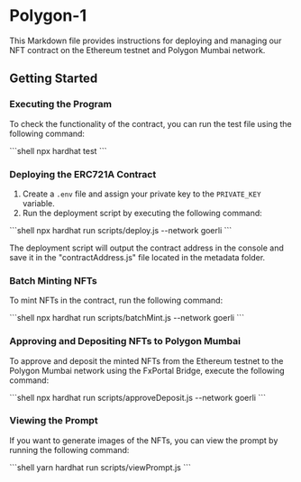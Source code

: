 # Polygon-1

This Markdown file provides instructions for deploying and managing our NFT contract on the Ethereum testnet and Polygon Mumbai network.

## Getting Started

### Executing the Program

To check the functionality of the contract, you can run the test file using the following command:

\`\`\`shell
npx hardhat test
\`\`\`

### Deploying the ERC721A Contract

1. Create a `.env` file and assign your private key to the `PRIVATE_KEY` variable.
2. Run the deployment script by executing the following command:

\`\`\`shell
npx hardhat run scripts/deploy.js --network goerli 
\`\`\`

The deployment script will output the contract address in the console and save it in the "contractAddress.js" file located in the metadata folder.

### Batch Minting NFTs

To mint NFTs in the contract, run the following command:

\`\`\`shell
npx hardhat run scripts/batchMint.js --network goerli
\`\`\`

### Approving and Depositing NFTs to Polygon Mumbai

To approve and deposit the minted NFTs from the Ethereum testnet to the Polygon Mumbai network using the FxPortal Bridge, execute the following command:

\`\`\`shell
npx hardhat run scripts/approveDeposit.js --network goerli
\`\`\`

### Viewing the Prompt

If you want to generate images of the NFTs, you can view the prompt by running the following command:

\`\`\`shell
yarn hardhat run scripts/viewPrompt.js
\`\`\`
